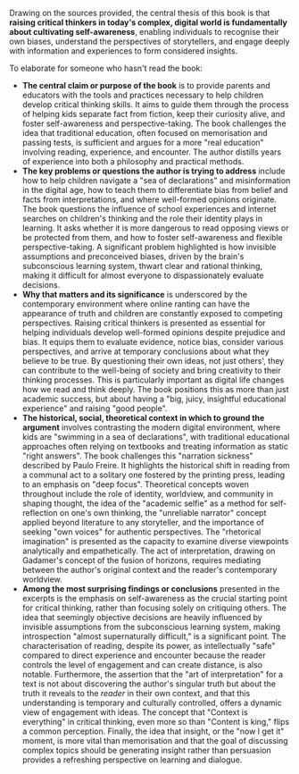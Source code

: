 Drawing on the sources provided, the central thesis of this book is that **raising critical thinkers in today's complex, digital world is fundamentally about cultivating self-awareness**, enabling individuals to recognise their own biases, understand the perspectives of storytellers, and engage deeply with information and experiences to form considered insights.

To elaborate for someone who hasn't read the book:

- **The central claim or purpose of the book** is to provide parents and educators with the tools and practices necessary to help children develop critical thinking skills. It aims to guide them through the process of helping kids separate fact from fiction, keep their curiosity alive, and foster self-awareness and perspective-taking. The book challenges the idea that traditional education, often focused on memorisation and passing tests, is sufficient and argues for a more "real education" involving reading, experience, and encounter. The author distills years of experience into both a philosophy and practical methods.
- **The key problems or questions the author is trying to address** include how to help children navigate a "sea of declarations" and misinformation in the digital age, how to teach them to differentiate bias from belief and facts from interpretations, and where well-formed opinions originate. The book questions the influence of school experiences and internet searches on children's thinking and the role their identity plays in learning. It asks whether it is more dangerous to read opposing views or be protected from them, and how to foster self-awareness and flexible perspective-taking. A significant problem highlighted is how invisible assumptions and preconceived biases, driven by the brain's subconscious learning system, thwart clear and rational thinking, making it difficult for almost everyone to dispassionately evaluate decisions.
- **Why that matters and its significance** is underscored by the contemporary environment where online ranting can have the appearance of truth and children are constantly exposed to competing perspectives. Raising critical thinkers is presented as essential for helping individuals develop well-formed opinions despite prejudice and bias. It equips them to evaluate evidence, notice bias, consider various perspectives, and arrive at temporary conclusions about what they believe to be true. By questioning their own ideas, not just others', they can contribute to the well-being of society and bring creativity to their thinking processes. This is particularly important as digital life changes how we read and think deeply. The book positions this as more than just academic success, but about having a "big, juicy, insightful educational experience" and raising "good people".
- **The historical, social, theoretical context in which to ground the argument** involves contrasting the modern digital environment, where kids are "swimming in a sea of declarations", with traditional educational approaches often relying on textbooks and treating information as static "right answers". The book challenges this "narration sickness" described by Paulo Freire. It highlights the historical shift in reading from a communal act to a solitary one fostered by the printing press, leading to an emphasis on "deep focus". Theoretical concepts woven throughout include the role of identity, worldview, and community in shaping thought, the idea of the "academic selfie" as a method for self-reflection on one's own thinking, the "unreliable narrator" concept applied beyond literature to any storyteller, and the importance of seeking "own voices" for authentic perspectives. The "rhetorical imagination" is presented as the capacity to examine diverse viewpoints analytically and empathetically. The act of interpretation, drawing on Gadamer's concept of the fusion of horizons, requires mediating between the author's original context and the reader's contemporary worldview.
- **Among the most surprising findings or conclusions** presented in the excerpts is the emphasis on self-awareness as the crucial starting point for critical thinking, rather than focusing solely on critiquing others. The idea that seemingly objective decisions are heavily influenced by invisible assumptions from the subconscious learning system, making introspection "almost supernaturally difficult," is a significant point. The characterisation of reading, despite its power, as intellectually "safe" compared to direct experience and encounter because the reader controls the level of engagement and can create distance, is also notable. Furthermore, the assertion that the "art of interpretation" for a text is not about discovering the author's singular truth but about the truth it reveals to the _reader_ in their own context, and that this understanding is temporary and culturally controlled, offers a dynamic view of engagement with ideas. The concept that "Context is everything" in critical thinking, even more so than "Content is king," flips a common perception. Finally, the idea that insight, or the "now I get it" moment, is more vital than memorisation and that the goal of discussing complex topics should be generating insight rather than persuasion provides a refreshing perspective on learning and dialogue.